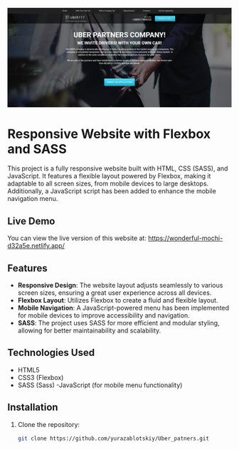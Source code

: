 ![Image Description](img/uber_partners.png)

# Responsive Website with Flexbox and SASS

This project is a fully responsive website built with HTML, CSS (SASS), and JavaScript. It features a flexible layout powered by Flexbox, making it adaptable to all screen sizes, from mobile devices to large desktops. Additionally, a JavaScript script has been added to enhance the mobile navigation menu.

## Live Demo
You can view the live version of this website at:
https://wonderful-mochi-d32a5e.netlify.app/

## Features

- **Responsive Design**: The website layout adjusts seamlessly to various screen sizes, ensuring a great user experience across all devices.
- **Flexbox Layout**: Utilizes Flexbox to create a fluid and flexible layout.
- **Mobile Navigation**: A JavaScript-powered menu has been implemented for mobile devices to improve accessibility and navigation.
- **SASS**: The project uses SASS for more efficient and modular styling, allowing for better maintainability and scalability.

## Technologies Used

- HTML5
- CSS3 (Flexbox)
- SASS (Sass)
-JavaScript (for mobile menu functionality)

## Installation

1. Clone the repository:
   ```bash
   git clone https://github.com/yurazablotskiy/Uber_patners.git



